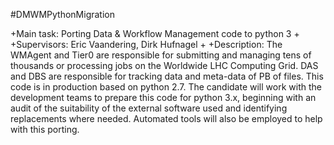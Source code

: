 #DMWMPythonMigration

+Main task: Porting Data & Workflow Management code to python 3
 +
 +Supervisors: Eric Vaandering, Dirk Hufnagel
 +
 +Description: The WMAgent and Tier0 are responsible for submitting and managing tens of thousands or processing jobs on the Worldwide LHC Computing Grid. DAS and DBS are responsible for tracking data and meta-data of PB of files. This code is in production based on python 2.7. The candidate will work with the development teams to prepare this code for python 3.x, beginning with an audit of the suitability of the external software used and identifying replacements where needed. Automated tools will also be employed to help with this porting.
